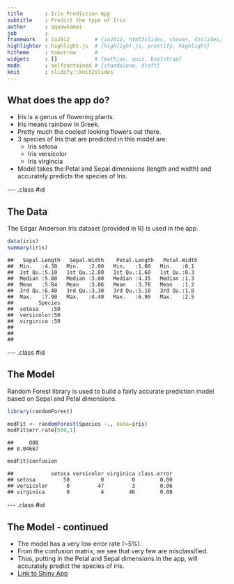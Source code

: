```yaml
---
title       : Iris Prediction App
subtitle    : Predict the type of Iris
author      : qqaawkamai
job         : 
framework   : io2012        # {io2012, html5slides, shower, dzslides, ...}
highlighter : highlight.js  # {highlight.js, prettify, highlight}
hitheme     : tomorrow      # 
widgets     : []            # {mathjax, quiz, bootstrap}
mode        : selfcontained # {standalone, draft}
knit        : slidify::knit2slides
---
```


## What does the app do?

- Iris is a genus of flowering plants.
- Iris means rainbow in Greek.
- Pretty much the coolest looking flowers out there.
- 3 species of Iris that are predicted in this model are:
    - Iris setosa
    - Iris versicolor
    - Iris virgincia
- Model takes the Petal and Sepal dimensions (length and width) and accurately
predicts the species of Iris.

--- .class #id 

## The Data

The Edgar Anderson Iris dataset (provided in R) is used in the app.


```r
data(iris)
summary(iris)
```

```
##   Sepal.Length   Sepal.Width    Petal.Length   Petal.Width 
##  Min.   :4.30   Min.   :2.00   Min.   :1.00   Min.   :0.1  
##  1st Qu.:5.10   1st Qu.:2.80   1st Qu.:1.60   1st Qu.:0.3  
##  Median :5.80   Median :3.00   Median :4.35   Median :1.3  
##  Mean   :5.84   Mean   :3.06   Mean   :3.76   Mean   :1.2  
##  3rd Qu.:6.40   3rd Qu.:3.30   3rd Qu.:5.10   3rd Qu.:1.8  
##  Max.   :7.90   Max.   :4.40   Max.   :6.90   Max.   :2.5  
##        Species  
##  setosa    :50  
##  versicolor:50  
##  virginica :50  
##                 
##                 
## 
```

--- .class #id

## The Model

Random Forest library is used to build a fairly accurate prediction model based on Sepal and Petal dimensions.


```r
library(randomForest)
```


```r
modFit <- randomForest(Species ~., data=iris)
modFit$err.rate[500,1]
```

```
##     OOB 
## 0.04667
```

```r
modFit$confusion
```

```
##            setosa versicolor virginica class.error
## setosa         50          0         0        0.00
## versicolor      0         47         3        0.06
## virginica       0          4        46        0.08
```

--- .class #id

## The Model - continued

- The model has a very low error rate (~5%).
- From the confusion matrix, we see that very few are misclassified.
- Thus, putting in the Petal and Sepal dimensions in the app, will accurately
predict the species of iris.
- [Link to Shiny App](https://qqaawkamai.shinyapps.io/iris/)
